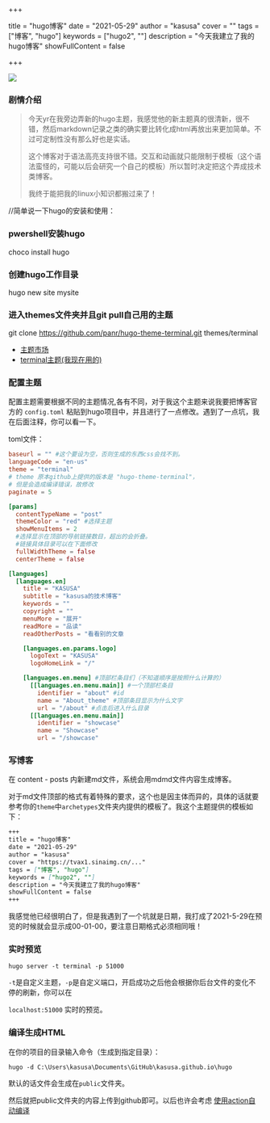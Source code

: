 +++

title = "hugo博客"
date = "2021-05-29"
author = "kasusa"
cover = ""
tags = ["博客", "hugo"]
keywords = ["hugo2", ""]
description = "今天我建立了我的hugo博客"
showFullContent = false

+++

![](https://tvax1.sinaimg.cn/large/0083vuQJgy1gqzlm00z45j30hs06z0sq.jpg)

### 剧情介绍

> 今天yr在我旁边弄新的hugo主题，我感觉他的新主题真的很清新，很不错，然后markdown记录之类的确实要比转化成html再放出来更加简单。不过可定制性没有那么好也是实话。
>
> 这个博客对于语法高亮支持很不错。交互和动画就只能限制于模板（这个语法蛮怪的，可能以后会研究一个自己的模板）所以暂时决定把这个弄成技术类博客。
>
> 我终于能把我的linux小知识都搬过来了！



//简单说一下hugo的安装和使用：

### pwershell安装hugo

choco install hugo 

### 创建hugo工作目录

hugo new site mysite

### 进入themes文件夹并且git pull自己用的主题

git clone https://github.com/panr/hugo-theme-terminal.git themes/terminal

- [主题市场](https://themes.gohugo.io/)
- [terminal主题(我现在用的)](https://github.com/panr/hugo-theme-terminal/)

### 配置主题

配置主题需要根据不同的主题情况,各有不同，对于我这个主题来说我要把博客官方的 `config.toml` 粘贴到hugo项目中，并且进行了一点修改。遇到了一点坑，我在后面注释，你可以看一下。

toml文件：

```toml
baseurl = "" #这个要设为空，否则生成的东西css会找不到。
languageCode = "en-us"
theme = "terminal" 
# theme 原本github上提供的版本是 "hugo-theme-terminal"，
# 但是会造成编译错误，故修改
paginate = 5

[params]
  contentTypeName = "post"
  themeColor = "red" #选择主题
  showMenuItems = 2 
  #选择显示在顶部的导航链接数目，超出的会折叠。
  #链接具体目录可以在下面修改
  fullWidthTheme = false
  centerTheme = false

[languages]
  [languages.en]
    title = "KASUSA"
    subtitle = "kasusa的技术博客"
    keywords = ""
    copyright = ""
    menuMore = "展开"
    readMore = "品读"
    readOtherPosts = "看看别的文章

    [languages.en.params.logo]
      logoText = "KASUSA"
      logoHomeLink = "/"

    [languages.en.menu] #顶部栏条目们（不知道顺序是按照什么计算的）
      [[languages.en.menu.main]] #一个顶部栏条目
        identifier = "about" #id
        name = "About_theme" #顶部条目显示为什么文字
        url = "/about" #点击后进入什么目录
      [[languages.en.menu.main]]
        identifier = "showcase"
        name = "Showcase"
        url = "/showcase"

```

### 写博客

在 content - posts 内新建md文件，系统会用mdmd文件内容生成博客。

对于md文件顶部的格式有着特殊的要求，这个也是因主体而异的，具体的话就要参考你的`theme`中`archetypes`文件夹内提供的模板了。我这个主题提供的模板如下：

```md
+++
title = "hugo博客" 
date = "2021-05-29"
author = "kasusa"
cover = "https://tvax1.sinaimg.cn/..."
tags = ["博客", "hugo"]
keywords = ["hugo2", ""]
description = "今天我建立了我的hugo博客"
showFullContent = false
+++
```

我感觉他已经很明白了，但是我遇到了一个坑就是日期，我打成了2021-5-29在预览的时候就会显示成00-01-00，要注意日期格式必须相同哦！

### 实时预览

`hugo server -t terminal -p 51000`

`-t`是自定义主题，`-p`是自定义端口，开启成功之后他会根据你后台文件的变化不停的刷新，你可以在

`localhost:51000` 实时的预览。

### 编译生成HTML

在你的项目的目录输入命令（生成到指定目录）：

`hugo -d C:\Users\kasusa\Documents\GitHub\kasusa.github.io\hugo`

默认的话文件会生成在`public`文件夹。 

然后就把public文件夹的内容上传到github即可。以后也许会考虑 [使用action自动编译](https://yantree.github.io/posts/develop/2020-06-20-action-delopy-github-page/)



